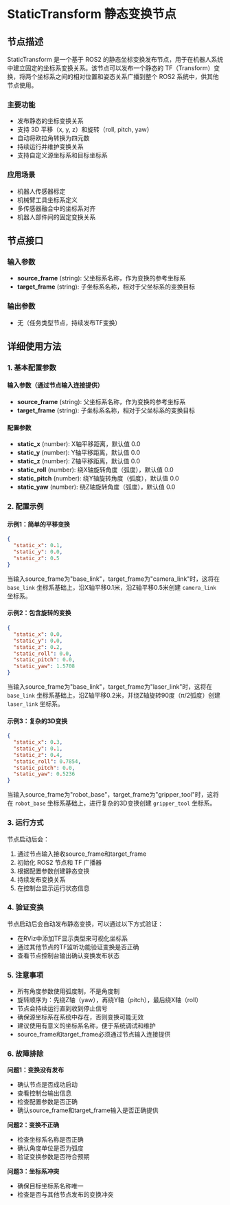 # StaticTransform 静态变换节点

## 节点描述

StaticTransform 是一个基于 ROS2 的静态坐标变换发布节点，用于在机器人系统中建立固定的坐标系变换关系。该节点可以发布一个静态的 TF（Transform）变换，将两个坐标系之间的相对位置和姿态关系广播到整个 ROS2 系统中，供其他节点使用。

### 主要功能
- 发布静态的坐标变换关系
- 支持 3D 平移（x, y, z）和旋转（roll, pitch, yaw）
- 自动将欧拉角转换为四元数
- 持续运行并维护变换关系
- 支持自定义源坐标系和目标坐标系

### 应用场景
- 机器人传感器标定
- 机械臂工具坐标系定义
- 多传感器融合中的坐标系对齐
- 机器人部件间的固定变换关系

## 节点接口

### 输入参数
- **source_frame** (string): 父坐标系名称，作为变换的参考坐标系
- **target_frame** (string): 子坐标系名称，相对于父坐标系的变换目标

### 输出参数
- 无（任务类型节点，持续发布TF变换）

## 详细使用方法

### 1. 基本配置参数

#### 输入参数（通过节点输入连接提供）
- **source_frame** (string): 父坐标系名称，作为变换的参考坐标系
- **target_frame** (string): 子坐标系名称，相对于父坐标系的变换目标

#### 配置参数
- **static_x** (number): X轴平移距离，默认值 0.0
- **static_y** (number): Y轴平移距离，默认值 0.0  
- **static_z** (number): Z轴平移距离，默认值 0.0
- **static_roll** (number): 绕X轴旋转角度（弧度），默认值 0.0
- **static_pitch** (number): 绕Y轴旋转角度（弧度），默认值 0.0
- **static_yaw** (number): 绕Z轴旋转角度（弧度），默认值 0.0

### 2. 配置示例

#### 示例1：简单的平移变换
```json
{
  "static_x": 0.1,
  "static_y": 0.0,
  "static_z": 0.5
}
```
当输入source_frame为"base_link"，target_frame为"camera_link"时，这将在 `base_link` 坐标系基础上，沿X轴平移0.1米，沿Z轴平移0.5米创建 `camera_link` 坐标系。

#### 示例2：包含旋转的变换
```json
{
  "static_x": 0.0,
  "static_y": 0.0,
  "static_z": 0.2,
  "static_roll": 0.0,
  "static_pitch": 0.0,
  "static_yaw": 1.5708
}
```
当输入source_frame为"base_link"，target_frame为"laser_link"时，这将在 `base_link` 坐标系基础上，沿Z轴平移0.2米，并绕Z轴旋转90度（π/2弧度）创建 `laser_link` 坐标系。

#### 示例3：复杂的3D变换
```json
{
  "static_x": 0.3,
  "static_y": 0.1,
  "static_z": 0.4,
  "static_roll": 0.7854,
  "static_pitch": 0.0,
  "static_yaw": 0.5236
}
```
当输入source_frame为"robot_base"，target_frame为"gripper_tool"时，这将在 `robot_base` 坐标系基础上，进行复杂的3D变换创建 `gripper_tool` 坐标系。

### 3. 运行方式

节点启动后会：
1. 通过节点输入接收source_frame和target_frame
2. 初始化 ROS2 节点和 TF 广播器
3. 根据配置参数创建静态变换
4. 持续发布变换关系
5. 在控制台显示运行状态信息

### 4. 验证变换

节点启动后会自动发布静态变换，可以通过以下方式验证：

- 在RViz中添加TF显示类型来可视化坐标系
- 通过其他节点的TF监听功能验证变换是否正确
- 查看节点控制台输出确认变换发布状态

### 5. 注意事项

- 所有角度参数使用弧度制，不是角度制
- 旋转顺序为：先绕Z轴（yaw），再绕Y轴（pitch），最后绕X轴（roll）
- 节点会持续运行直到收到停止信号
- 确保源坐标系在系统中存在，否则变换可能无效
- 建议使用有意义的坐标系名称，便于系统调试和维护
- source_frame和target_frame必须通过节点输入连接提供

### 6. 故障排除

**问题1：变换没有发布**
- 确认节点是否成功启动
- 查看控制台输出信息
- 检查配置参数是否正确
- 确认source_frame和target_frame输入是否正确提供

**问题2：变换不正确**
- 检查坐标系名称是否正确
- 确认角度单位是否为弧度
- 验证变换参数是否符合预期

**问题3：坐标系冲突**
- 确保目标坐标系名称唯一
- 检查是否与其他节点发布的变换冲突 